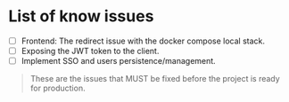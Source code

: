 # List of know issues
- [ ] Frontend: The redirect issue with the docker compose local stack.
- [ ] Exposing the JWT token to the client.
- [ ] Implement SSO and users persistence/management.

>These are the issues that MUST be fixed before the project is ready for production.
